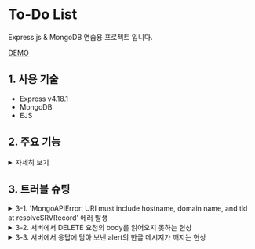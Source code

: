 # To-Do List
Express.js & MongoDB 연습용 프로젝트 입니다.

[DEMO](https://to-do-with-express.herokuapp.com/)

## 1. 사용 기술
- Express v4.18.1
- MongoDB 
- EJS

## 2. 주요 기능
<details>
  <summary>자세히 보기</summary>


  ### 2-1. Sign Up / Sign In
  ![SignUp](https://user-images.githubusercontent.com/60064471/176761227-6b239bc0-133c-4699-9298-a02257604758.gif)
  
  Passport, express-session 미들웨어를 사용한 세션 기반 인증 기능.

  ### 2-2. Post, Edit, Delete
  ![Post](https://user-images.githubusercontent.com/60064471/176761813-1ac7f378-6775-4923-80e0-34d3bcd5dfca.gif)

  ### 2-3. Search
  ![Search](https://user-images.githubusercontent.com/60064471/176761833-bed79bff-6b9e-4374-a41b-94ff6d73a5ab.gif)
  
  MongoDB에 기본적으로 탑재 돼 있는 Full Text Search 기능을 이용한 검색 기능.
</details>

## 3. 트러블 슈팅
<details>
  <summary>3-1. 'MongoAPIError: URI must include hostname, domain name, and tld
    at resolveSRVRecord' 에러 발생</summary>
  
  
  ### 😣 문제 상황
  https://github.com/donghun-K/to-do-list/blob/00c090c4c4d3d5bbd4d96d841cf51167af99d664/server.js#L23
  
  - MongoDB에 접속하는 과정에서 ```MongoAPIError: URI must include hostname, domain name, and tld
    at resolveSRVRecord``` 에러 발생.
  - 해당 에러는 ```process.env.DB_URL```부분에 들어가는 URI 값이 부정확할 때 발생하는 에러.
  - 혹시나 오타가 있었나 몇 번이나 다시 써봤지만 해결되지 않음.
  
  ### ✅ 해결
  - 그러다가 문득 MongoDB 계정을 만드는 과정에서 encodig 어쩌구 하는 메시지가 떴던 것이 기억 남.
  - 알고 보니 비밀번호에 특수문자가 들어가 있어서 생긴 문제. 비밀번호에 특수문자를 제거 해 해결.
  - 경고 메시지 같은 게 뜨면 꼭 잘 읽어보자...
  > https://stackoverflow.com/questions/55753484/mongoparseerror-uri-does-not-have-hostname-domain-name-and-tld/56705563
</details>

<details>
  <summary>3-2. 서버에서 DELETE 요청의 body를 읽어오지 못하는 현상</summary>
  
  
  ### 😣 문제 상황
  https://github.com/donghun-K/to-do-list/blob/00c090c4c4d3d5bbd4d96d841cf51167af99d664/server.js#L102-L104
  - DELETE 요청을 받았는데 DB의 데이터가 제대로 삭제가 되지 않음.
  - ```console.log(req.body)```로 요청의 body를 읽어보니 ```{}```가 출력 되는 것을 확인.
  - 요청을 보내는 부분에서는 문제 될 부분이 없기에 요청을 받는 서버의 문제라고 판단.
  
  ### ✅ 해결
  https://github.com/donghun-K/to-do-list/blob/00c090c4c4d3d5bbd4d96d841cf51167af99d664/server.js#L8
  - body-parser에 Request Body를 json 형식으로 parsing 하게 해주는 라인을 추가해서 해결.
  - 해결 방법을 찾던 중 애초에 DELETE 요청에서 Request Body에 파라미터를 담아 보내는 방식이 정상적인 방법이 아님을 알게 됨. 추후 수정 필요. 
  > https://stackoverflow.com/questions/38294730/express-js-post-req-body-empty
</details>

<details>
  <summary>3-3. 서버에서 응답에 담아 보낸 alert의 한글 메시지가 깨지는 현상 </summary>


  ### 😣 문제 상황
  https://github.com/donghun-K/to-do-list/blob/00c090c4c4d3d5bbd4d96d841cf51167af99d664/server.js#L129-L130
  - 서버의 응답에 클라이언트에게 alert을 띄우고 페이지를 이동하게하는 스크립트를 추가하는 코드 작성.
  - alert도 제대로 뜨고 페이지 이동도 문제 없었지만 alert의 메시지가 깨지는 현상 발생.

  ### ✅ 해결
  https://github.com/donghun-K/to-do-list/blob/00c090c4c4d3d5bbd4d96d841cf51167af99d664/server.js#L128-L130
  - 한글 깨짐은 어차피 인코딩 문제일 거라 판단, 응답을 utf-8로 보내주는 라인을 추가해 해결.
  > https://wowan.tistory.com/59
</details>

